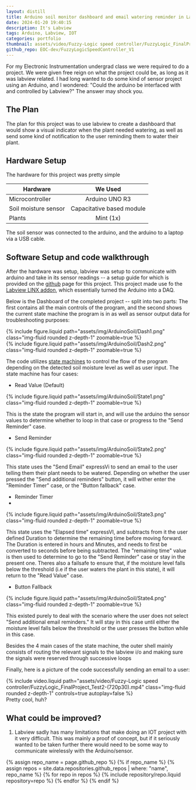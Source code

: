 ```yaml
---
layout: distill
title: Arduino soil monitor dashboard and email watering reminder in Labview
date: 2024-01-20 19:40:15
description: It's Labview
tags: Arduino, Labview, IOT
categories: portfolio
thumbnail: assets/video/Fuzzy-Logic speed controller/FuzzyLogic_FinalProject_Test2-(720p30).mp4
github_repo: EOC-dev/FuzzyLogicSpeedController_V1
---
```


For my Electronic Instrumentation undergrad class we were required to do a project. We were given free reign on what the project could be,
as long as it was labview related. I had long wanted to do some kind of sensor project using an Arduino, and I wondered: "Could 
the arduino be interfaced with and controlled by Labview?"
The answer may shock you.

## The Plan ##

The plan for this project was to use labview to create a dashboard that would show a visual indicator when the plant needed watering,
as well as send some kind of notification to the user reminding them to water their plant.

## Hardware Setup ##

The hardware for this project was pretty simple

| Hardware        |      We Used      |
| ----------------- | :--------------: |
| Microcontroller     | Arduino UNO R3 |
| Soil moisture sensor      |   Capacitative based module    |
| Plants |   Mint (1x)     |

The soil sensor was connected to the arduino, and the arduino to a laptop via a USB cable.

## Software Setup and code walkthrough ##

After the hardware was setup, labview was setup to communicate with arduino and take in its sensor readings -- a setup guide for which is provided on the [github](https://github.com/EOC-dev/LabviewArduinoSoilMonitor) page for this project. This project made
use fo the [Labview LINX addon](), which essentially turned the Arduino into a DAQ.

Below is the Dashboard of the completed project -- split into two parts: The first contains all the main controls of the program, and the second shows the current state machine the program is in as well as sensor output data for troubleshooting purposes:

<div class="row mt-3">
    <div class="col-sm mt-3 mt-md-0">
        {% include figure.liquid path="assets/img/ArduinoSoil/Dash1.png" class="img-fluid rounded z-depth-1" zoomable=true %}
    </div>
</div>
<div class="row mt-3">
    <div class="col-sm mt-3 mt-md-0">
        {% include figure.liquid path="assets/img/ArduinoSoil/Dash2.png" class="img-fluid rounded z-depth-1" zoomable=true %}
    </div>
</div>

The code utilizes [state machines](https://www.ni.com/en/support/documentation/supplemental/16/simple-state-machine-template-documentation.html) to control the flow of the program depending on the detected soil moisture level as well as user input. The state machine has four cases:

* Read Value (Default)

<div class="row mt-3">
    <div class="col-sm mt-3 mt-md-0">
        {% include figure.liquid path="assets/img/ArduinoSoil/State1.png" class="img-fluid rounded z-depth-1" zoomable=true %}
    </div>
</div>

This is the state the program will start in, and will use the arduino the sensor values to determine whether to loop in that case 
or progress to the "Send Reminder" case.

* Send Reminder

<div class="row mt-3">
    <div class="col-sm mt-3 mt-md-0">
        {% include figure.liquid path="assets/img/ArduinoSoil/State2.png" class="img-fluid rounded z-depth-1" zoomable=true %}
    </div>
</div>

This state uses the "Send Email" expressVi to send an email to the user telling them their plant needs to be watered. Depending on whether the user pressed the "Send additional reminders" button, it will wither enter the "Reminder Timer" case, or the "Button fallback" case.

* Reminder Timer
* 
<div class="row mt-3">
    <div class="col-sm mt-3 mt-md-0">
        {% include figure.liquid path="assets/img/ArduinoSoil/State3.png" class="img-fluid rounded z-depth-1" zoomable=true %}
    </div>
</div>


This state uses the "Elapsed time" expressVI, and subtracts from it the user defined Duration to determine the remaining time before moving forward. The Duration is entered in hours and Minutes, and needs to first be converted to seconds before being subtracted. The "remaining time" value is then used to determine to go to the "Send Reminder" case or stay in the present one. Theres also a failsafe to ensure that, if the moisture level falls below the threshold (i.e if the user waters the plant in this state), it will return to the "Read Value" case.

* Button Fallback

<div class="row mt-3">
    <div class="col-sm mt-3 mt-md-0">
        {% include figure.liquid path="assets/img/ArduinoSoil/State4.png" class="img-fluid rounded z-depth-1" zoomable=true %}
    </div>
</div>

This existed purely to deal with the scenario where the user does not select "Send additional email reminders." It will stay in this case until either the moisture level falls below the threshold or the user presses the button while in this case.

Besides the 4 main cases of the state machine, the outer shell mainly consists of routing the relevant signals to the labview i/o 
and making sure the signals were reserved through successive loops


Finally, here is a picture of the code successfully sending an email to a user:

<div class="row mt-3">
    <div class="col-sm mt-3 mt-md-0">
        {% include video.liquid path="assets/video/Fuzzy-Logic speed controller/FuzzyLogic_FinalProject_Test2-(720p30).mp4" class="img-fluid rounded z-depth-1" controls=true autoplay=false %}
    </div>
</div>
<div class="caption">
    Pretty cool, huh?
</div>

<!-- Something to note is that one need not have any of the hardware to test out the code. Included in the [github]() are two files, one for using the code with hardware and one for using -->

## What could be improved? ##

1. Labview sadly has many limitations that make doing an IOT project with it very difficult. This was mainly a proof of concept, but if it seriously wanted to be taken further there would need to be some way to communicate wirelessly with the Arduino/sensor.


{% assign repo_name = page.github_repo %}
{% if repo_name %}
  {% assign repos = site.data.repositories.github_repos | where: "name", repo_name %}
  {% for repo in repos %}
    {% include repository/repo.liquid repository=repo %}
  {% endfor %}
{% endif %}

